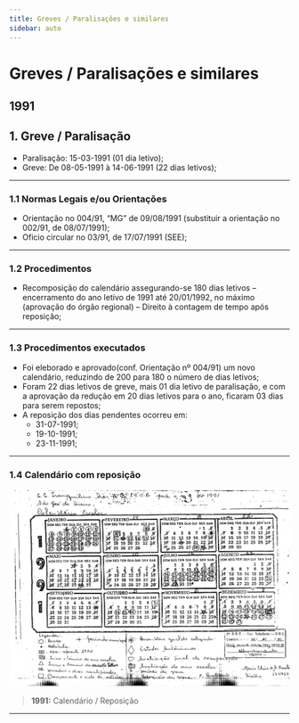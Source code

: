 ```yaml
---
title: Greves / Paralisações e similares
sidebar: auto
---
```


# Greves / Paralisações e similares


## 1991

## 1. Greve / Paralisação
+ Paralisação: 15-03-1991 (01 dia letivo);
+ Greve: De 08-05-1991 à 14-06-1991 (22 dias letivos);
---

### 1.1 Normas Legais e/ou Orientações
+ Orientação no 004/91, “MG” de 09/08/1991 (substituir a orientação no 002/91, de 08/07/1991);
+ Oficio circular no 03/91, de 17/07/1991 (SEE);
---

### 1.2 Procedimentos
+ Recomposição do calendário assegurando-se 180 dias letivos – encerramento do ano letivo de 1991 até 20/01/1992, no máximo (aprovação do órgão regional) – Direito à contagem de tempo após reposição;
---

### 1.3 Procedimentos executados
+ Foi eleborado e aprovado(conf. Orientação nº 004/91) um novo calendário, reduzindo de 200 para 180 o número de dias letivos;
+ Foram 22 dias letivos de greve, mais 01 dia letivo de paralisação, e com a aprovação da redução em 20 dias letivos para o ano, ficaram 03 dias para serem repostos;
+ A reposição dos dias pendentes ocorreu em:
    - 31-07-1991;
    - 19-10-1991;
    - 23-11-1991;
---

### 1.4 Calendário com reposição
![greve-1991-calendario](../images/greve-1991-calendario.png)
>**1991:** Calendário / Reposição
---